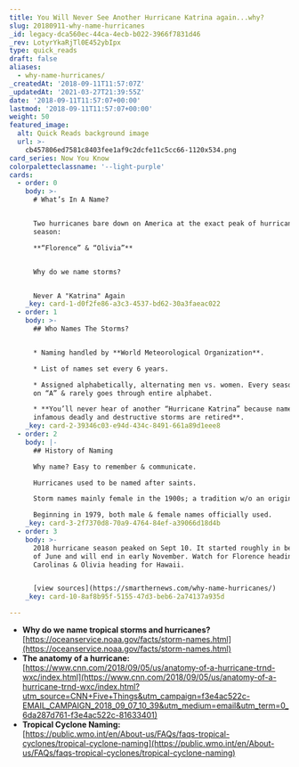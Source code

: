```yaml
---
title: You Will Never See Another Hurricane Katrina again...why?
slug: 20180911-why-name-hurricanes
_id: legacy-dca560ec-44ca-4ecb-b022-3966f7831d46
_rev: LotyrYkaRjTl0E452ybIpx
type: quick_reads
draft: false
aliases:
  - why-name-hurricanes/
_createdAt: '2018-09-11T11:57:07Z'
_updatedAt: '2021-03-27T21:39:55Z'
date: '2018-09-11T11:57:07+00:00'
lastmod: '2018-09-11T11:57:07+00:00'
weight: 50
featured_image:
  alt: Quick Reads background image
  url: >-
    cb457806ed7581c8403fee1af9c2dcfe11c5cc66-1120x534.png
card_series: Now You Know
colorpaletteclassname: '--light-purple'
cards:
  - order: 0
    body: >-
      # What’s In A Name?


      Two hurricanes bare down on America at the exact peak of hurricane
      season:  

      **“Florence” & “Olivia”**


      Why do we name storms?


      Never A "Katrina" Again
    _key: card-1-d0f2fe86-a3c3-4537-bd62-30a3faeac022
  - order: 1
    body: >-
      ## Who Names The Storms?


      * Naming handled by **World Meteorological Organization**.

      * List of names set every 6 years.

      * Assigned alphabetically, alternating men vs. women. Every season starts
      on “A” & rarely goes through entire alphabet.

      * **You’ll never hear of another “Hurricane Katrina” because names of
      infamous deadly and destructive storms are retired**.
    _key: card-2-39346c03-e94d-434c-8491-661a89d1eee8
  - order: 2
    body: |-
      ## History of Naming

      Why name? Easy to remember & communicate.

      Hurricanes used to be named after saints.

      Storm names mainly female in the 1900s; a tradition w/o an origin.

      Beginning in 1979, both male & female names officially used.
    _key: card-3-2f7370d8-70a9-4764-84ef-a39066d18d4b
  - order: 3
    body: >-
      2018 hurricane season peaked on Sept 10. It started roughly in beginning
      of June and will end in early November. Watch for Florence heading for the
      Carolinas & Olivia heading for Hawaii.


      [view sources](https://smarthernews.com/why-name-hurricanes/)
    _key: card-10-8af8b95f-5155-47d3-beb6-2a74137a935d

---
```

* **Why do we name tropical storms and hurricanes?**  
[https://oceanservice.noaa.gov/facts/storm-names.html](https://oceanservice.noaa.gov/facts/storm-names.html)
* **The anatomy of a hurricane:**  
[https://www.cnn.com/2018/09/05/us/anatomy-of-a-hurricane-trnd-wxc/index.html](https://www.cnn.com/2018/09/05/us/anatomy-of-a-hurricane-trnd-wxc/index.html?utm_source=CNN+Five+Things&utm_campaign=f3e4ac522c-EMAIL_CAMPAIGN_2018_09_07_10_39&utm_medium=email&utm_term=0_6da287d761-f3e4ac522c-81633401)
* **Tropical Cyclone Naming:**  
[https://public.wmo.int/en/About-us/FAQs/faqs-tropical-cyclones/tropical-cyclone-naming](https://public.wmo.int/en/About-us/FAQs/faqs-tropical-cyclones/tropical-cyclone-naming)